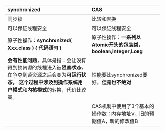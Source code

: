 | synchronized | CAS |
| :--- | :--- |
| 同步锁 | 比较和替换 |
| 可以保证线程安全 | 可以保证线程安全 |
| 原子性操作：**synchronized\( Xxx.class \) { 代码语句 }** | 原子性操作：**一系列以Atomic开头的包装类，boolean,integer,Long** |
| **会有性能问题**，具体是指：会让没有得到锁资源的线程进入被**阻塞状态**，在争夺到锁资源之后会变为**可运行状态， **这个过程中涉及到操作系统**用户模式**和**内核模式**的转换，代价比较高。 | 性能要比synchronized要好，**但是也不绝对** |
|  | CAS机制中使用了3个基本的操作数：内存地址V，旧的预期值A，新的修改值B |




